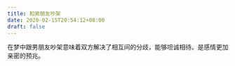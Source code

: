 ```yaml
---
title: 和男朋友吵架
date: 2020-02-15T20:54:12+08:00
draft: false
---
```


在梦中跟男朋友吵架意味着双方解决了相互间的分歧，能够坦诚相待。是感情更加亲密的预兆。